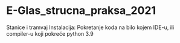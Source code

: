 # E-Glas_strucna_praksa_2021
Stanice i tramvaj
Instalacija: Pokretanje koda na bilo kojem IDE-u, ili compiler-u koji pokreće python 3.9
